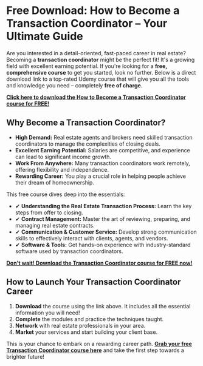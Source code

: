 # Free Download: How to Become a Transaction Coordinator – Your Ultimate Guide

Are you interested in a detail-oriented, fast-paced career in real estate? Becoming a **transaction coordinator** might be the perfect fit! It's a growing field with excellent earning potential. If you're looking for a **free, comprehensive course** to get you started, look no further. Below is a direct download link to a top-rated Udemy course that will give you all the tools and knowledge you need – completely **free of charge**.

[**Click here to download the How to Become a Transaction Coordinator course for FREE!**](https://udemywork.com/how-to-become-a-transaction-coordinator)

## Why Become a Transaction Coordinator?

*   **High Demand:** Real estate agents and brokers need skilled transaction coordinators to manage the complexities of closing deals.
*   **Excellent Earning Potential:** Salaries are competitive, and experience can lead to significant income growth.
*   **Work From Anywhere:** Many transaction coordinators work remotely, offering flexibility and independence.
*   **Rewarding Career:** You play a crucial role in helping people achieve their dream of homeownership.

This free course dives deep into the essentials:

*   ✔ **Understanding the Real Estate Transaction Process:** Learn the key steps from offer to closing.
*   ✔ **Contract Management:** Master the art of reviewing, preparing, and managing real estate contracts.
*   ✔ **Communication & Customer Service:** Develop strong communication skills to effectively interact with clients, agents, and vendors.
*   ✔ **Software & Tools:** Get hands-on experience with industry-standard software used by transaction coordinators.

[**Don't wait! Download the Transaction Coordinator course for FREE now!**](https://udemywork.com/how-to-become-a-transaction-coordinator)

## How to Launch Your Transaction Coordinator Career

1.  **Download** the course using the link above. It includes all the essential information you will need!
2.  **Complete** the modules and practice the techniques taught.
3.  **Network** with real estate professionals in your area.
4.  **Market** your services and start building your client base.

This is your chance to embark on a rewarding career path. **[Grab your free Transaction Coordinator course here](https://udemywork.com/how-to-become-a-transaction-coordinator)** and take the first step towards a brighter future!

